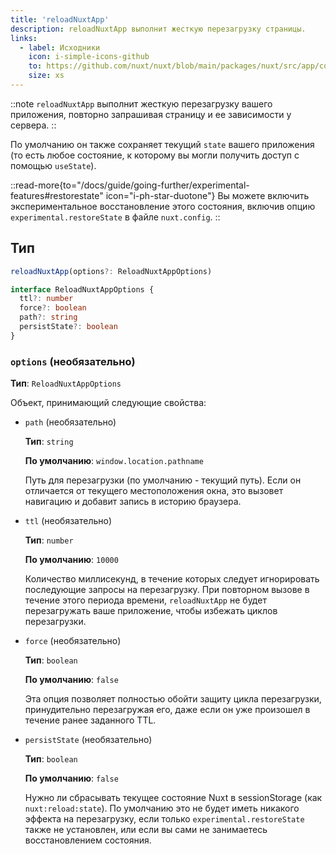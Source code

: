 ```yaml
---
title: 'reloadNuxtApp'
description: reloadNuxtApp выполнит жесткую перезагрузку страницы.
links:
  - label: Исходники
    icon: i-simple-icons-github
    to: https://github.com/nuxt/nuxt/blob/main/packages/nuxt/src/app/composables/chunk.ts
    size: xs
---
```


::note
`reloadNuxtApp` выполнит жесткую перезагрузку вашего приложения, повторно запрашивая страницу и ее зависимости у сервера.
::

По умолчанию он также сохраняет текущий `state` вашего приложения (то есть любое состояние, к которому вы могли получить доступ с помощью `useState`).

::read-more{to="/docs/guide/going-further/experimental-features#restorestate" icon="i-ph-star-duotone"}
Вы можете включить экспериментальное восстановление этого состояния, включив опцию `experimental.restoreState` в файле `nuxt.config`.
::

## Тип

```ts
reloadNuxtApp(options?: ReloadNuxtAppOptions)

interface ReloadNuxtAppOptions {
  ttl?: number
  force?: boolean
  path?: string
  persistState?: boolean
}
```

### `options` (необязательно)

**Тип**: `ReloadNuxtAppOptions`

Объект, принимающий следующие свойства:

- `path` (необязательно)

  **Тип**: `string`

  **По умолчанию**: `window.location.pathname`

  Путь для перезагрузки (по умолчанию - текущий путь). Если он отличается от текущего местоположения окна, это  вызовет навигацию и добавит запись в историю браузера.

- `ttl` (необязательно)

  **Тип**: `number`

  **По умолчанию**: `10000`

  Количество миллисекунд, в течение которых следует игнорировать последующие запросы на перезагрузку. При повторном вызове в течение этого периода времени,
  `reloadNuxtApp` не будет перезагружать ваше приложение, чтобы избежать циклов перезагрузки.

- `force` (необязательно)

  **Тип**: `boolean`

  **По умолчанию**: `false`

  Эта опция позволяет полностью обойти защиту цикла перезагрузки, принудительно перезагружая его, даже если он уже произошел в течение ранее заданного TTL.

- `persistState` (необязательно)

  **Тип**: `boolean`

  **По умолчанию**: `false`

  Нужно ли сбрасывать текущее состояние Nuxt в sessionStorage (как `nuxt:reload:state`). По умолчанию это не будет иметь никакого эффекта на перезагрузку, если только `experimental.restoreState` также не установлен, или если вы сами не занимаетесь восстановлением состояния.
